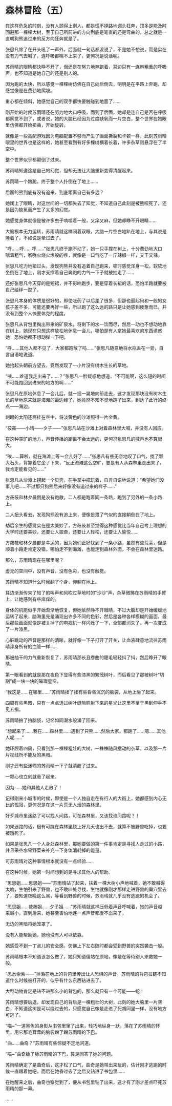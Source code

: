 # 森林冒险（五）

在这样危急的时刻，没有人顾得上别人，都是慌不择路地调头狂奔，顶多是能及时回避那一棵棵大树，至于自己所前进的方向到底是笔直的还是弯曲的，总之就是一直朝狗熊追过来的反方向狂奔就是了。

张思凡除了在开头吼了一声外，后面就一句话都没说了，不是她不想说，而是实在没有力气去喊了，连呼吸都喘不上来了，更何况是说话呢。

苏雨晴的眼睛都快睁不开了，但还是在努力地奔跑着，耳边只有一连串粗重的呼吸声，也不知道是她自己的还是别人的。

因为跑的太快，所以感觉一棵棵树仿佛在自己向后倒去，明明是在平路上奔跑，却感觉像是在费劲地爬坡。

重心都在倾斜，她感觉自己的双手都快要触碰到地面了……

刚开始的时候苏雨晴还在努力地大口呼吸，而到了后面，她却是连自己是否在呼吸都察觉不到了，或者说，她的大脑已经因为过度缺氧而一片空白，整个世界在她眼里仿佛都开始扭曲，开始旋转。

就像是一些高配游戏因为电脑配置不够而产生了画面撕裂和卡顿一样，此刻苏雨晴眼里的世界也是这样的，她甚至看到有好多棵树横着长着，许多杂草则悬浮在了半空中。

整个世界似乎都颠倒了过来。

苏雨晴知道这是自己的幻觉，但却无法让大脑重新变得清醒起来。

苏雨晴一个踉跄，终于整个人扑倒在了地上……

后面的熊到底有没有追来，到底距离自己有多远？

她闭上了眼睛，对这世间的一切都失去了知觉，不知道自己此刻是被熊咬死了，还是因为缺氧而产生了太多的幻觉。

她感觉身体就像是被许多虫子啃噬着一般，又痒又麻，但她却睁不开眼睛……

大脑根本无力运转，苏雨晴就这样闭着双眼，大脑一片空白地趴在地上，与其说是睡着了，不如说是晕过去了。

“呼……呼……呼……”张思凡终于跑不动了，她一只手撑在树上，十分费劲地大口喘着粗气，喉咙火烧火燎般的疼，就像是一口气吃了一斤辣椒一样，又干又辣。

张思凡吃力地扭过头，发现狗熊并没有追着自己跑来，顿时感觉浑身一松，软软地坐倒在了地上，刚才支撑着自己奔跑的力气一下子就被抽走了……

还好张思凡今天穿的是短裙，并不影响跑步，要是穿着长裙的话，恐怕半路就要被自己给绊一跤了。

张思凡本身的体质是很好的，即使吃药了以后差了很多，但那也最起码和一般的女孩子差不多，可能还要再好一些，所以跑了这么远的路只是让她感到疲惫而已，并没有到整个人快要休克的程度。

张思凡从背包里掏出带来的矿泉水，将剩下的水一饮而尽，然后一动也不想动地靠在树上，她现在只想这样放松地休息一会儿，哪怕是有人拿她最喜欢的东西诱惑她，恐怕她都不想动弹一下吧。

“呼……其他人都不见了，大家都跑散了吗……”张思凡随意地将水瓶丢在一旁，自言自语地说道。

她抬起头朝前方望去，竟然发现了一小片没有树木生长的草地。

“咦……难道我走出来了……？”张思凡一脸疑惑地想道，“不可能啊，这么短的时间不可能跑回到进来的地方的啊……”

张思凡在原地休息了一会儿后，就一摇一晃地向前走去，这才发现那块没有树木生长的草地原来就是海滩的最边缘了，她竟然不知不觉地跑了出来，到达了此行的终点——海边。

刺眼的太阳还高挂在空中，将淡黄色的沙滩照得一片金黄。

“莜莜——小晴——夕子——”张思凡站在沙滩上对着森林里大喊，并没有人回应。

在这种空旷的地方，声音传播的距离不会太远的，更何况张思凡的喊声也不算很大。

“唉……算啦，就在海滩上等一会儿好了……”张思凡有些无奈地叹了口气，找了颗大石头，背靠着它坐了下来，“反正海滩这么空旷，要是有人从森林里走出来了，我肯定能看见的……”

张思凡从沙滩上捞起一个贝壳，在手掌中把玩着，自言自语地说道：“希望她们没事儿吧……不过那只狗熊后来好像没有追过来的样子……”

方莜莜和林夕晨倒是没有跑散，二人都是跑着同一条路，跑到了另外的一条小路上。

二人扭头看去，发现狗熊没有追上来，便像是泄了气似的直接躺倒在了地上。

劫后余生的感觉实在是太美妙了，方莜莜甚至觉得这种感觉比当年自己考上理想的大学时还要美妙，还要让人振奋，还要让人轻松，还要让人愉悦……

方莜莜和林夕晨都是幸运的，因为她们正好找到了一条小路，虽然有些荒芜，但是顺着小路走肯定没错，哪怕走不到海滩，也能走到森林外面，不会在森林里迷路。

那么，苏雨晴现在在哪里呢？

虚无的空间中，没有声音，没有色彩，也没有触觉。

苏雨晴不知道什么时候翻了个身，仰躺在地上。

耳边渐渐传来了知了的叫声和风吹过草地时的“沙沙”声，杂草微拂在苏雨晴的手臂上，让她感到有些痒痒的。

身体的机能似乎开始渐渐地恢复，但她依然睁不开眼睛，不过大脑却是开始缓缓地运转了起来，脑海里先是涌现出许多不同的色彩，然后是各种各样模糊的画面，最后那些画面就像是被关掉了的电视机一样闪烁了一下，全部都消失了，再一次变成了一片漆黑。

心脏跳动的声音是那样的清晰，就好像一下子打开了开关，让血液肆意地流往苏雨晴浑身所有的血管一样……

那被抽干的力气重新恢复了，苏雨晴那长且卷曲的睫毛轻轻抖了抖，然后睁开了眼睛。

第一眼看到的就是那在夜色下显得有些漆黑的繁茂树叶，而后看见了那被树叶“切割”成一块一块的璀璨星空。

“我这是……在哪里……”苏雨晴揉了揉有些昏昏沉沉的脑袋，从地上坐了起来。

四周有些黑暗，只有一点点透过树叶缝隙照射下来的星光让这里不至于黑到伸手不见五指。

苏雨晴拍了拍脑袋，记忆如同潮水般涌了回来。

“想起来了……我在……森林里……遇到了只熊……然后大家，都跑了……嗯……其他人呢……”

她环顾着四周，只看到那一棵棵粗壮的大树，一株株随风摆动的杂草，以及那一片片视线所不能及的黑暗。

刚才还有些迷糊的苏雨晴一下子就清醒了过来。

一颗心也立刻就悬了起来。

因为……她和其他人走散了！

记得刚来小城市的时候，即使是一个人独自走在有行人的大街上，她都感到内心无比的孤寂，更何况是在这一片荒无人烟的森林里。

好歹城市里迷路了可以找人问路，可在森林里，又该找谁问路呢？！

如果迷路的话，很有可能在森林里绕上好几天也出不去，就算不被野兽吃掉，也要被饿死了。

如果是张思凡一个人身处森林里，那她要做的第一件事肯定是寻找人走过的小路，并且采些水果野菜来补充一下身体消耗掉的能量。

可苏雨晴对这种事情根本就没有一点经验……

在这种时候，她第一时间想到的是寻求其他人的帮助。

“思思姐……思思姐——”苏雨晴站了起来，扶着一棵大树小声地喊着，她不敢喊得太响，生怕引来了野兽，也不敢四处寻找，生怕就像刚才那样走进野兽的巢穴里去了，要知道夜晚这么黑，等看到野兽的时候，苏雨晴就几乎没有逃跑的机会了。

“思思姐……莜莜姐……夕子姐……”苏雨晴就这样压低着声音呼喊着，她的声音越来越小，直到后来，她甚至害怕地连一点声音都发不出来了。

无边的黑暗将她笼罩了。

没有人能帮助她，她也没有人可以依靠。

她感受不到一丁点儿的安全感，仿佛上下左右随时都会受到野兽的突然袭击一般。

苏雨晴根本不知道该怎么做了，她只知道傻站在原地，像是在等待别人来救她一般。

“悉悉索索——”掉落在地上的背包里传出让人恐惧的声音，苏雨晴的背包拉链不知道什么时候被打开的，似乎有什么东西钻进去了。

大型动物肯定是钻不进那么小的背包的，那么就只有一个可能——蛇！

苏雨晴想要后退，却发现自己的背后是一棵粗壮的大树，此刻的她大脑里一片空白，不知道这树是可以绕过去的，只感觉自己像是走进了死胡同里一样，没有地方可逃了。

“喵~”一道黑色的身影从书包里窜了出来，轻巧地纵身一跃，落在了苏雨晴的怀里，用它那毛茸茸的脑袋蹭了蹭苏雨晴的下巴。

“曲……曲奇？”苏雨晴有些惊疑不定地问道。

“喵~”曲奇舔了舔苏雨晴的下巴，算是回答了她的问题。

苏雨晴确定了是曲奇后，这才松了口气，曲奇是她带出来玩的，估计刚才逃跑的时候一直跟着她吧，而后在她昏过去了之后又钻进了书包里……

在她醒来之后，曲奇也察觉到了，便从书包里钻了出来，这才有了刚才差点吓死苏雨晴的那一幕。

……
